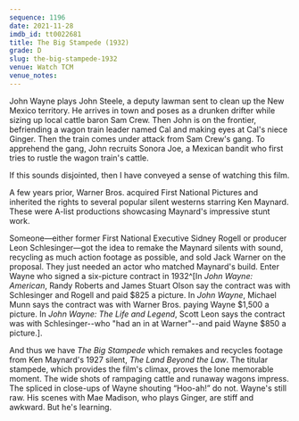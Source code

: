 ```yaml
---
sequence: 1196
date: 2021-11-28
imdb_id: tt0022681
title: The Big Stampede (1932)
grade: D
slug: the-big-stampede-1932
venue: Watch TCM
venue_notes:
---
```


John Wayne plays John Steele, a deputy lawman sent to clean up the New Mexico territory. He arrives in town and poses as a drunken drifter while sizing up local cattle baron Sam Crew. Then John is on the frontier, befriending a wagon train leader named Cal and making eyes at Cal's niece Ginger. Then the train comes under attack from Sam Crew's gang. To apprehend the gang, John recruits Sonora Joe, a Mexican bandit who first tries to rustle the wagon train's cattle.

If this sounds disjointed, then I have conveyed a sense of watching this film.

<!-- end -->

A few years prior, Warner Bros. acquired First National Pictures and inherited the rights to several popular silent westerns starring Ken Maynard. These were A-list productions showcasing Maynard's impressive stunt work.

Someone—either former First National Executive Sidney Rogell or producer Leon Schlesinger—got the idea to remake the Maynard silents with sound, recycling as much action footage as possible, and sold Jack Warner on the proposal. They just needed an actor who matched Maynard's build. Enter Wayne who signed a six-picture contract in 1932^[In _John Wayne: American_, Randy Roberts and James Stuart Olson say the contract was with Schlesinger and Rogell and paid $825 a picture. In _John Wayne_, Michael Munn says the contract was with Warner Bros. paying Wayne $1,500 a picture. In _John Wayne: The Life and Legend_, Scott Leon says the contract was with Schlesinger--who "had an in at Warner"--and paid Wayne $850 a picture.].

And thus we have _The Big Stampede_ which remakes and recycles footage from Ken Maynard's 1927 silent, _The Land Beyond the Law_. The titular stampede, which provides the film's climax, proves the lone memorable moment. The wide shots of rampaging cattle and runaway wagons impress. The spliced in close-ups of Wayne shouting “Hoo-ah!” do not. Wayne's still raw. His scenes with Mae Madison, who plays Ginger, are stiff and awkward. But he's learning.
